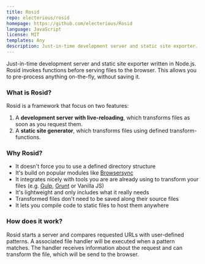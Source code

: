 ```yaml
---
title: Rosid
repo: electerious/rosid
homepage: https://github.com/electerious/Rosid
language: JavaScript
license: MIT
templates: Any
description: Just-in-time development server and static site exporter.
---
```


Just-in-time development server and static site exporter written in Node.js. Rosid invokes functions before serving files to the browser. This allows you to pre-process anything on-the-fly, without saving it.

### What is Rosid?

Rosid is a framework that focus on two features:

1. A **development server with live-reloading**, which transforms files as soon as you request them.
2. A **static site generator**, which transforms files using defined transform-functions.

### Why Rosid?

- It doesn't force you to use a defined directory structure
- It's build on popular modules like [Browsersync](https://www.browsersync.io)
- It integrates nicely with tools you are are already using to transform your files (e.g. [Gulp](http://gulpjs.com), [Grunt](http://gruntjs.com) or Vanilla JS)
- It's lightweight and only includes what it really needs
- Transformed files don't need to be saved along their source files
- It lets you compile code to static files to host them anywhere

### How does it work?

Rosid starts a server and compares requested URLs with user-defined patterns. A associated file handler will be executed when a pattern matches. The handler receives information about the request and can transform the file, which will be send to the browser.
